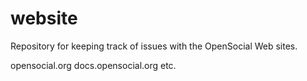 website
=======

Repository for keeping track of issues with the OpenSocial Web sites.

opensocial.org
docs.opensocial.org
etc.
